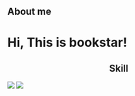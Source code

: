 ## About me

<h1 align="left"> Hi, This is bookstar! </h1>
<h2 align="middle"> Skill </h2>

<img src="https://img.shields.io/badge/c-FF00DD?style=for-the-badge&logo=C&logoColor=white">
<img src="https://img.shields.io/badge/c++-BCE55C?style=for-the-badge&logo=cplusplus&logoColor=white">
<!--
**bookstar7/bookstar7** is a ✨ _special_ ✨ repository because its `README.md` (this file) appears on your GitHub profile.

Here are some ideas to get you started:

- 🔭 I’m currently working on ...
- 🌱 I’m currently learning ...
- 👯 I’m looking to collaborate on ...
- 🤔 I’m looking for help with ...
- 💬 Ask me about ...
- 📫 How to reach me: ...
- 😄 Pronouns: ...
- ⚡ Fun fact: ...
-->
